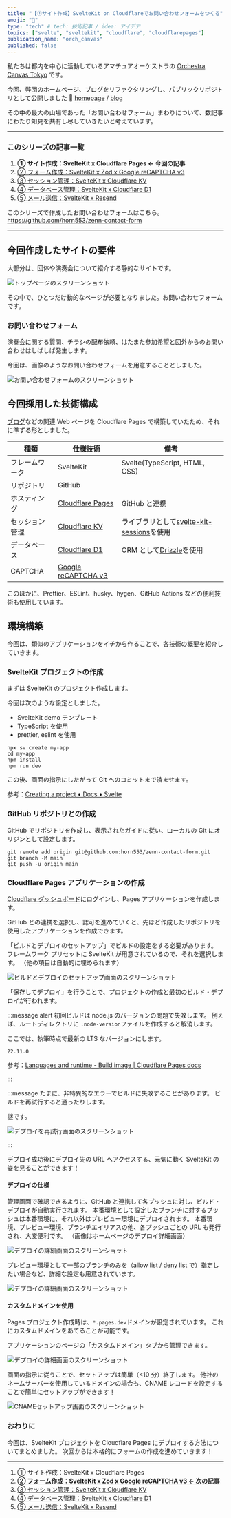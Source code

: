```yaml
---
title: "【①サイト作成】SvelteKit on Cloudflareでお問い合わせフォームをつくる"
emoji: "🎻"
type: "tech" # tech: 技術記事 / idea: アイデア
topics: ["svelte", "sveltekit", "cloudflare", "cloudflarepages"]
publication_name: "orch_canvas"
published: false
---
```


私たちは都内を中心に活動しているアマチュアオーケストラの [Orchestra Canvas Tokyo](https://www.orch-canvas.tokyo/) です。

今回、弊団のホームページ、ブログをリファクタリングし、パブリックリポジトリとして公開しました 🎉
[homepage](https://github.com/orchestra-canvas-tokyo/homepage) / [blog](https://github.com/orchestra-canvas-tokyo/blog)

その中の最大の山場であった「お問い合わせフォーム」まわりについて、数記事にわたり知見を共有し尽していきたいと考えています。

---

### このシリーズの記事一覧

1. **① サイト作成：SvelteKit x Cloudflare Pages ← 今回の記事**
1. [② フォーム作成：SvelteKit x Zod x Google reCAPTCHA v3](https://zenn.dev/orch_canvas/articles/create-contact-form-02)
1. [③ セッション管理：SvelteKit x Cloudflare KV](https://zenn.dev/orch_canvas/articles/create-contact-form-03)
1. [④ データベース管理：SvelteKit x Cloudflare D1](https://zenn.dev/orch_canvas/articles/create-contact-form-04)
1. [⑤ メール送信：SvelteKit x Resend](https://zenn.dev/orch_canvas/articles/create-contact-form-05)

このシリーズで作成したお問い合わせフォームはこちら。
https://github.com/horn553/zenn-contact-form

---

## 今回作成したサイトの要件

大部分は、団体や演奏会について紹介する静的なサイトです。

![トップページのスクリーンショット](/images/create-contact-form-01/01.png)

その中で、ひとつだけ動的なページが必要となりました。お問い合わせフォームです。

### お問い合わせフォーム

演奏会に関する質問、チラシの配布依頼、はたまた参加希望と団外からのお問い合わせはしばしば発生します。

今回は、画像のようなお問い合わせフォームを用意することとしました。

![お問い合わせフォームのスクリーンショット](/images/create-contact-form-01/02.png)

## 今回採用した技術構成

[ブログ](https://blog.orch-canvas.tokyo)などの関連 Web ページを Cloudflare Pages で構築していたため、それに準ずる形としました。

| 種類           | 仕様技術                                                                                  | 備考                                                                                           |
| -------------- | ----------------------------------------------------------------------------------------- | ---------------------------------------------------------------------------------------------- |
| フレームワーク | SvelteKit                                                                                 | Svelte(TypeScript, HTML, CSS)                                                                  |
| リポジトリ     | GitHub                                                                                    |                                                                                                |
| ホスティング   | [Cloudflare Pages](https://www.cloudflare.com/ja-jp/developer-platform/products/pages/)   | GitHub と連携                                                                                  |
| セッション管理 | [Cloudflare KV](https://www.cloudflare.com/ja-jp/developer-platform/products/workers-kv/) | ライブラリとして[svelte-kit-sessions](https://www.npmjs.com/package/svelte-kit-sessions)を使用 |
| データベース   | [Cloudflare D1](https://www.cloudflare.com/ja-jp/developer-platform/products/d1/)         | ORM として[Drizzle](https://orm.drizzle.team/)を使用                                           |
| CAPTCHA        | [Google reCAPTCHA v3](https://developers.google.com/recaptcha?hl=ja)                      |                                                                                                |

このほかに、Prettier、ESLint、husky、hygen、GitHub Actions などの便利技術も使用しています。

## 環境構築

今回は、類似のアプリケーションをイチから作ることで、各技術の概要を紹介していきます。

### SvelteKit プロジェクトの作成

まずは SvelteKit のプロジェクト作成します。

今回は次のような設定としました。

- SvelteKit demo テンプレート
- TypeScript を使用
- prettier, eslint を使用

```shell
npx sv create my-app
cd my-app
npm install
npm run dev
```

この後、画面の指示にしたがって Git へのコミットまで済ませます。

参考：[Creating a project • Docs • Svelte](https://svelte.dev/docs/kit/creating-a-project)

### GitHub リポジトリとの作成

GitHub でリポジトリを作成し、表示されたガイドに従い、ローカルの Git にオリジンとして設定します。

```shell
git remote add origin git@github.com:horn553/zenn-contact-form.git
git branch -M main
git push -u origin main
```

### Cloudflare Pages アプリケーションの作成

[Cloudflare ダッシュボード](https://dash.cloudflare.com/)にログインし、Pages アプリケーションを作成します。

GitHub との連携を選択し、認可を進めていくと、先ほど作成したリポジトリを使用したアプリケーションを作成できます。

「ビルドとデプロイのセットアップ」でビルドの設定をする必要があります。
フレームワーク プリセットに SvelteKit が用意されているので、それを選択します。
（他の項目は自動的に埋められます）

![ビルドとデプロイのセットアップ画面のスクリーンショット](/images/create-contact-form-01/03.png)

「保存してデプロイ」を行うことで、プロジェクトの作成と最初のビルド・デプロイが行われます。

:::message alert
初回ビルドは node.js のバージョンの問題で失敗します。
例えば、ルートディレクトリに `.node-version`ファイルを作成すると解消します。

ここでは、執筆時点で最新の LTS なバージョンにします。

```plain:.node-version
22.11.0
```

参考：[Languages and runtime - Build image | Cloudflare Pages docs](https://developers.cloudflare.com/pages/configuration/build-image/#languages-and-runtime)

:::

:::message
たまに、非特異的なエラーでビルドに失敗することがあります。
ビルドを再試行すると通ったりします。

謎です。

![デプロイを再試行画面のスクリーンショット](/images/create-contact-form-01/08.png)

:::

デプロイ成功後にデプロイ先の URL へアクセスする、元気に動く SvelteKit の姿を見ることができます！

#### デプロイの仕様

管理画面で確認できるように、GitHub と連携して各プッシュに対し、ビルド・デプロイが自動実行されます。
本番環境として設定したブランチに対するプッシュは本番環境に、それ以外はプレビュー環境にデプロイされます。
本番環境、プレビュー環境、ブランチエイリアスの他、各プッシュごとの URL も発行され、大変便利です。
（画像はホームページのデプロイ詳細画面）

![デプロイの詳細画面のスクリーンショット](/images/create-contact-form-01/04.png)

プレビュー環境として一部のブランチのみを（allow list / deny list で）指定したい場合など、詳細な設定も用意されています。

![デプロイの詳細画面のスクリーンショット](/images/create-contact-form-01/05.png)

#### カスタムドメインを使用

Pages プロジェクト作成時は、`*.pages.dev`ドメインが設定されています。
これにカスタムドメインをあてることが可能です。

アプリケーションのページの「カスタムドメイン」タブから管理できます。

![デプロイの詳細画面のスクリーンショット](/images/create-contact-form-01/06.png)

画面の指示に従うことで、セットアップは簡単（<10 分）終了します。
他社のネームサーバーを使用しているドメインの場合も、CNAME レコードを設定することで簡単にセットアップができます！

![CNAMEセットアップ画面のスクリーンショット](/images/create-contact-form-01/07.png)

### おわりに

今回は、SvelteKit プロジェクトを Cloudflare Pages にデプロイする方法についてまとめました。
次回からは本格的にフォームの作成を進めていきます！

---

1. ① サイト作成：SvelteKit x Cloudflare Pages
1. **[② フォーム作成：SvelteKit x Zod x Google reCAPTCHA v3 ← 次の記事](https://zenn.dev/orch_canvas/articles/create-contact-form-02)**
1. [③ セッション管理：SvelteKit x Cloudflare KV](https://zenn.dev/orch_canvas/articles/create-contact-form-03)
1. [④ データベース管理：SvelteKit x Cloudflare D1](https://zenn.dev/orch_canvas/articles/create-contact-form-04)
1. [⑤ メール送信：SvelteKit x Resend](https://zenn.dev/orch_canvas/articles/create-contact-form-05)
